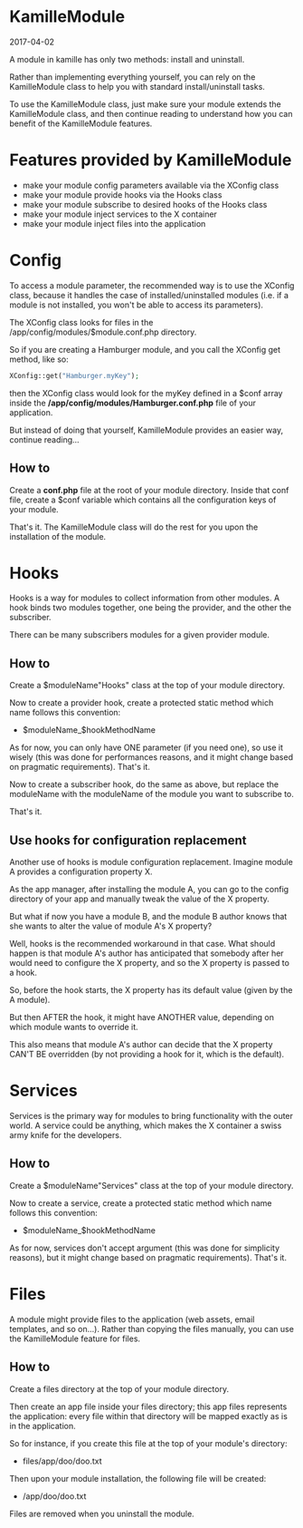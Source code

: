 KamilleModule
===============
2017-04-02


A module in kamille has only two methods: install and uninstall.



Rather than implementing everything yourself, you can rely on the KamilleModule class
to help you with standard install/uninstall tasks.


To use the KamilleModule class, just make sure your module extends the KamilleModule class,
and then continue reading to understand how you can benefit of the KamilleModule features.




Features provided by KamilleModule
======================================

- make your module config parameters available via the XConfig class
- make your module provide hooks via the Hooks class
- make your module subscribe to desired hooks of the Hooks class 
- make your module inject services to the X container 
- make your module inject files into the application 




Config
=========

To access a module parameter, the recommended way is to use the XConfig class, because
it handles the case of installed/uninstalled modules (i.e. if a module is not installed,
you won't be able to access its parameters).


The XConfig class looks for files in the /app/config/modules/$module.conf.php directory.
 
So if you are creating a Hamburger module, and you call the XConfig get method, like so:

```php
XConfig::get("Hamburger.myKey");
```

then the XConfig class would look for the myKey defined in a $conf array inside 
the **/app/config/modules/Hamburger.conf.php** file
of your application.


But instead of doing that yourself, KamilleModule provides an easier way, continue reading...


How to
------------
Create a **conf.php** file at the root of your module directory.
Inside that conf file, create a $conf variable which contains all the configuration keys of your module.

That's it. 
The KamilleModule class will do the rest for you upon the installation of the module. 





Hooks
=========

Hooks is a way for modules to collect information from other modules.
A hook binds two modules together, one being the provider, and the other the subscriber.

There can be many subscribers modules for a given provider module.


How to
-------------

Create a $moduleName"Hooks" class at the top of your module directory.

Now to create a provider hook, create a protected static method which name follows this convention:

- $moduleName_$hookMethodName

As for now, you can only have ONE parameter (if you need one), so use it wisely (this was done for performances reasons,
and it might change based on pragmatic requirements). 
That's it.


Now to create a subscriber hook, do the same as above, but replace the moduleName with the moduleName of the module
you want to subscribe to.

That's it.




Use hooks for configuration replacement
-------------------------

Another use of hooks is module configuration replacement.
Imagine module A provides a configuration property X.

As the app manager, after installing the module A, you can go to the config directory of your app
and manually tweak the value of the X property.

But what if now you have a module B, and the module B author knows that she wants to alter the value of 
module A's X property?

Well, hooks is the recommended workaround in that case.
What should happen is that module A's author has anticipated that somebody after her would need to configure 
the X property, and so the X property is passed to a hook.

So, before the hook starts, the X property has its default value (given by the A module).

But then AFTER the hook, it might have ANOTHER value, depending on which module wants to override it.

This also means that module A's author can decide that the X property CAN'T BE overridden (by not providing a hook
for it, which is the default).









Services
=========

Services is the primary way for modules to bring functionality with the outer world.
A service could be anything, which makes the X container a swiss army knife for the developers. 




How to
-------------

Create a $moduleName"Services" class at the top of your module directory.

Now to create a service, create a protected static method which name follows this convention:

- $moduleName_$hookMethodName

As for now, services don't accept argument (this was done for simplicity reasons),
but it might change based on pragmatic requirements). 
That's it.




Files
=========

A module might provide files to the application (web assets, email templates, and so on...).
Rather than copying the files manually, you can use the KamilleModule feature for files.


How to
-------------

Create a files directory at the top of your module directory.

Then create an app file inside your files directory; this app files represents the application:
every file within that directory will be mapped exactly as is in the application.


So for instance, if you create this file at the top of your module's directory:

- files/app/doo/doo.txt

Then upon your module installation, the following file will be created:

- /app/doo/doo.txt


Files are removed when you uninstall the module.





